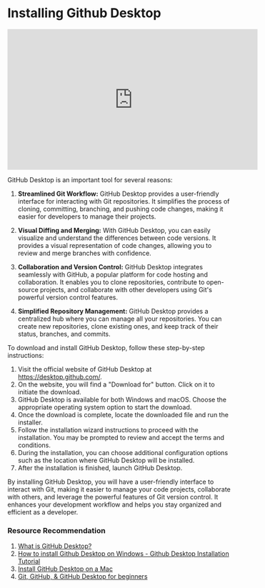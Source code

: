 # Installing Github Desktop

<iframe width="560" height="315" src="https://www.youtube-nocookie.com/embed/PvUexC0-D2s" title="YouTube video player" frameborder="0" allow="accelerometer; autoplay; clipboard-write; encrypted-media; gyroscope; picture-in-picture; web-share" allowfullscreen></iframe>

GitHub Desktop is an important tool for several reasons:

1. **Streamlined Git Workflow:** GitHub Desktop provides a user-friendly interface for interacting with Git repositories. It simplifies the process of cloning, committing, branching, and pushing code changes, making it easier for developers to manage their projects.

2. **Visual Diffing and Merging:** With GitHub Desktop, you can easily visualize and understand the differences between code versions. It provides a visual representation of code changes, allowing you to review and merge branches with confidence.

3. **Collaboration and Version Control:** GitHub Desktop integrates seamlessly with GitHub, a popular platform for code hosting and collaboration. It enables you to clone repositories, contribute to open-source projects, and collaborate with other developers using Git's powerful version control features.

4. **Simplified Repository Management:** GitHub Desktop provides a centralized hub where you can manage all your repositories. You can create new repositories, clone existing ones, and keep track of their status, branches, and commits.

To download and install GitHub Desktop, follow these step-by-step instructions:

1. Visit the official website of GitHub Desktop at <a href="https://desktop.github.com/" target="_blank">https://desktop.github.com/</a>.
2. On the website, you will find a "Download for" button. Click on it to initiate the download.
3. GitHub Desktop is available for both Windows and macOS. Choose the appropriate operating system option to start the download.
4. Once the download is complete, locate the downloaded file and run the installer.
5. Follow the installation wizard instructions to proceed with the installation. You may be prompted to review and accept the terms and conditions.
6. During the installation, you can choose additional configuration options such as the location where GitHub Desktop will be installed.
7. After the installation is finished, launch GitHub Desktop.

By installing GitHub Desktop, you will have a user-friendly interface to interact with Git, making it easier to manage your code projects, collaborate with others, and leverage the powerful features of Git version control. It enhances your development workflow and helps you stay organized and efficient as a developer.

### Resource Recommendation

1. <a href="https://youtu.be/l7uo1d3R0Wo" target="_blank">What is GitHub Desktop?</a>
2. <a href="https://youtu.be/iMfSokYReYQ" target="_blank">How to install Github Desktop on Windows - Github Desktop Installation Tutorial</a>
3. <a href="https://youtu.be/C0n6O4d0ccw" target="_blank">Install GitHub Desktop on a Mac</a>
4. <a href="https://youtu.be/8Dd7KRpKeaE" target="_blank">Git, GitHub, & GitHub Desktop for beginners</a>
